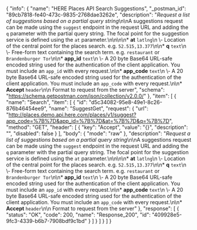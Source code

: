 {
  "info": {
    "name": "HERE Places API Search Suggestions",
    "_postman_id": "89cb7818-fe40-473c-9835-2768dae3262e",
    "description": "*Request a list of suggestions based on a partial query string*\n\nA suggestions request can be made using the `suggest` endpoint in the request URL and adding the `q` parameter with the partial query string. The focal point for the suggestion service is defined using the `at` parameter.\n\n\n\n* **at**  `latlng`\n \\- Location of the central point for the places search.    e.g. `52.515,13.377`\n\n* **q**  `text`\n \\- Free-form text containing the search term.    e.g. `restaurant` or `Brandenburger Tor`\n\n* **app_id**  `text`\n \\- A 20 byte Base64 URL-safe encoded string used for the authentication of the client application.    You must include an `app_id` with every request.\n\n* **app_code**  `text`\n \\- A 20 byte Base64 URL-safe encoded string used for the authentication of the client application.    You must include an `app_code` with every request.\n\n* **Accept**  `header`\n\n  Format to request from the server",
    "schema": "https://schema.getpostman.com/json/collection/v2.0.0/"
  },
  "item": [
    {
      "name": "Search",
      "item": [
        {
          "id": "d5c34082-95e8-49e1-8c26-876b46454ee9",
          "name": "SuggestGet",
          "request": {
            "url": "http://places.demo.api.here.com/places/v1/suggest?app_code=%7B%7D&app_id=%7B%7D&at=%7B%7D&q=%7B%7D",
            "method": "GET",
            "header": [
              {
                "key": "Accept",
                "value": "{}",
                "description": "",
                "disabled": false
              }
            ],
            "body": {
              "mode": "raw"
            },
            "description": "*Request a list of suggestions based on a partial query string*\n\nA suggestions request can be made using the `suggest` endpoint in the request URL and adding the `q` parameter with the partial query string. The focal point for the suggestion service is defined using the `at` parameter.\n\n\n\n* **at**  `latlng`\n \\- Location of the central point for the places search.    e.g. `52.515,13.377`\n\n* **q**  `text`\n \\- Free-form text containing the search term.    e.g. `restaurant` or `Brandenburger Tor`\n\n* **app_id**  `text`\n \\- A 20 byte Base64 URL-safe encoded string used for the authentication of the client application.    You must include an `app_id` with every request.\n\n* **app_code**  `text`\n \\- A 20 byte Base64 URL-safe encoded string used for the authentication of the client application.    You must include an `app_code` with every request.\n\n* **Accept**  `header`\n\n  Format to request from the server"
          },
          "response": [
            {
              "status": "OK",
              "code": 200,
              "name": "Response_200",
              "id": "409928e5-9fc3-4339-b6b7-7908bdf9c1bd"
            }
          ]
        }
      ]
    }
  ]
}